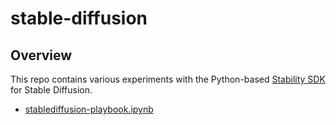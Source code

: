 # stable-diffusion

## Overview
This repo contains various experiments with the Python-based [Stability SDK](https://github.com/Stability-AI/stability-sdk) for Stable Diffusion. 
* [stablediffusion-playbook.ipynb](stablediffusion-playbook.ipynb)
